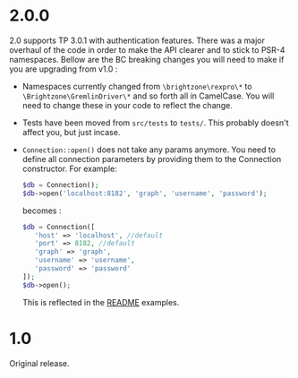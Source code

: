 2.0.0
=====
2.0 supports TP 3.0.1 with authentication features. There was a major overhaul of the code in order to make the API clearer and to stick to PSR-4 namespaces. Bellow are the BC breaking changes you will need to make if you are upgrading from v1.0 :

- Namespaces currently changed from `\brightzone\rexpro\*` to `\Brightzone\GremlinDriver\*` and so forth all in CamelCase. You will need to change these in your code to reflect the change.
- Tests have been moved from `src/tests` to `tests/`. This probably doesn't affect you, but just incase.
- `Connection::open()` does not take any params anymore. You need to define all connection parameters by providing them to the Connection constructor. For example:

   ```php
   $db = Connection();
   $db->open('localhost:8182', 'graph', 'username', 'password');
   ```
   becomes :
   ```php
   $db = Connection([
      'host' => 'localhost', //default
      'port' => 8182, //default
      'graph' => 'graph',
      'username' => 'username',
      'password' => 'password'
   ]);
   $db->open();
   ```
   This is reflected in the [README](README.md) examples.


1.0
===

Original release.
